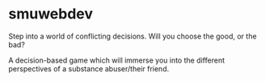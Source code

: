 # smuwebdev

Step into a world of conflicting decisions. Will you choose the good, or the bad?

A decision-based game which will immerse you into the different perspectives of a substance abuser/their friend.
